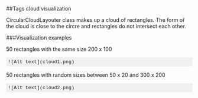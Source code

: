 ﻿<p>
    ##Tags cloud visualization</p>
<p>
    CircularCloudLayouter class makes up a cloud of rectangles. The form of the cloud is close to the circre and rectangles do not intersect each other.</p>
<p>
    ###Visualization examples</p>
<p>
    50 rectangles with the same size 200 x 100</p>
<pre style="margin: 0px 0px 1em; padding: 5px; border: 0px; font-style: normal; font-variant-ligatures: normal; font-variant-caps: normal; font-variant-numeric: inherit; font-variant-east-asian: inherit; font-weight: 400; font-stretch: inherit; line-height: inherit; font-family: Consolas, Menlo, Monaco, &quot;Lucida Console&quot;, &quot;Liberation Mono&quot;, &quot;DejaVu Sans Mono&quot;, &quot;Bitstream Vera Sans Mono&quot;, &quot;Courier New&quot;, monospace, sans-serif; font-size: 13px; vertical-align: baseline; box-sizing: inherit; width: auto; max-height: 600px; overflow: auto; background-color: rgb(239, 240, 241); overflow-wrap: normal; color: rgb(36, 39, 41); letter-spacing: normal; orphans: 2; text-align: left; text-indent: 0px; text-transform: none; widows: 2; word-spacing: 0px; -webkit-text-stroke-width: 0px; text-decoration-style: initial; text-decoration-color: initial;"><code style="margin: 0px; padding: 0px; border: 0px; font-style: inherit; font-variant: inherit; font-weight: inherit; font-stretch: inherit; line-height: inherit; font-family: Consolas, Menlo, Monaco, &quot;Lucida Console&quot;, &quot;Liberation Mono&quot;, &quot;DejaVu Sans Mono&quot;, &quot;Bitstream Vera Sans Mono&quot;, &quot;Courier New&quot;, monospace, sans-serif; font-size: 13px; vertical-align: baseline; box-sizing: inherit; background-color: rgb(239, 240, 241); white-space: inherit;">![Alt text](cloud1.png)</code></pre>
<p>
    50 rectangles with random sizes between 50 x 20 and 300 x 200</p>
<pre style="margin: 0px 0px 1em; padding: 5px; border: 0px; font-style: normal; font-variant-ligatures: normal; font-variant-caps: normal; font-variant-numeric: inherit; font-variant-east-asian: inherit; font-weight: 400; font-stretch: inherit; line-height: inherit; font-family: Consolas, Menlo, Monaco, &quot;Lucida Console&quot;, &quot;Liberation Mono&quot;, &quot;DejaVu Sans Mono&quot;, &quot;Bitstream Vera Sans Mono&quot;, &quot;Courier New&quot;, monospace, sans-serif; font-size: 13px; vertical-align: baseline; box-sizing: inherit; width: auto; max-height: 600px; overflow: auto; background-color: rgb(239, 240, 241); overflow-wrap: normal; color: rgb(36, 39, 41); letter-spacing: normal; orphans: 2; text-align: left; text-indent: 0px; text-transform: none; widows: 2; word-spacing: 0px; -webkit-text-stroke-width: 0px; text-decoration-style: initial; text-decoration-color: initial;"><code style="margin: 0px; padding: 0px; border: 0px; font-style: inherit; font-variant: inherit; font-weight: inherit; font-stretch: inherit; line-height: inherit; font-family: Consolas, Menlo, Monaco, &quot;Lucida Console&quot;, &quot;Liberation Mono&quot;, &quot;DejaVu Sans Mono&quot;, &quot;Bitstream Vera Sans Mono&quot;, &quot;Courier New&quot;, monospace, sans-serif; font-size: 13px; vertical-align: baseline; box-sizing: inherit; background-color: rgb(239, 240, 241); white-space: inherit;">![Alt text](cloud2.png)</code></pre>
<p>
    &nbsp;</p>
